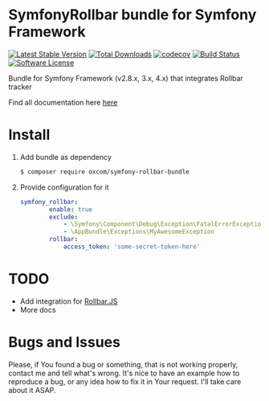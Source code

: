 # SymfonyRollbar bundle for Symfony Framework
[![Latest Stable Version](https://poser.pugx.org/oxcom/symfony-rollbar-bundle/v/stable)](https://packagist.org/packages/oxcom/symfony-rollbar-bundle)
[![Total Downloads](https://poser.pugx.org/oxcom/symfony-rollbar-bundle/downloads)](https://packagist.org/packages/oxcom/symfony-rollbar-bundle)
[![codecov](https://codecov.io/gh/OxCom/symfony3-rollbar-bundle/branch/master/graph/badge.svg)](https://codecov.io/gh/OxCom/symfony3-rollbar-bundle)
[![Build Status](https://travis-ci.org/OxCom/symfony3-rollbar-bundle.svg?branch=master)](https://travis-ci.org/OxCom/symfony3-rollbar-bundle)
[![Software License](https://img.shields.io/badge/license-MIT-brightgreen.svg?style=flat-square)](LICENSE)

Bundle for Symfony Framework (v2.8.x, 3.x, 4.x) that integrates Rollbar tracker

Find all documentation here [here](https://github.com/OxCom/symfony3-rollbar-bundle/tree/master/Resources/doc)

# Install
1. Add bundle as dependency
    ```bash
    $ composer require oxcom/symfony-rollbar-bundle
    ```
2. Provide configuration for it
    ```yaml
    symfony_rollbar:
            enable: true
            exclude:
                - \Symfony\Component\Debug\Exception\FatalErrorException
                - \AppBundle\Exceptions\MyAwesomeException
            rollbar:
                access_token: 'some-secret-token-here'
    ```

# TODO
- Add integration for [Rollbar.JS](https://rollbar.com/docs/notifier/rollbar.js/) 
- More docs

# Bugs and Issues
Please, if You found a bug or something, that is not working properly, contact me and tell what's wrong. It's nice to have an example how to reproduce a bug, or any idea how to fix it in Your request. I'll take care about it ASAP.